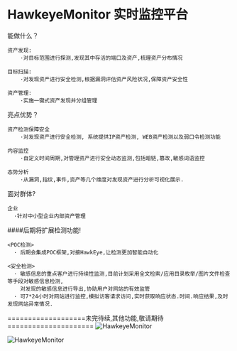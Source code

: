 # HawkeyeMonitor 实时监控平台

能做什么？

    资产发现:
        ·对目标范围进行探测,发现其中存活的端口及资产,梳理资产分布情况

    目标扫描:
        ·对发现资产进行安全检测,根据漏洞评估资产风险状况,保障资产安全性

    资产管理:
        ·实施一键式资产发现并分组管理

亮点优势？

    资产检测保障安全
        ·对发现资产进行安全检测, 系统提供IP资产检测, WEB资产检测以及弱口令检测功能

    内容监控
        ·自定义时间周期,对管理资产进行安全动态监测,包括暗链,篡改,敏感词语监控

    态势分析
        ·从漏洞,指纹,事件,资产等几个维度对发现资产进行分析可视化展示.

面对群体?

    企业
      ·针对中小型企业内部资产管理
      
####后期将扩展检测功能!

    <POC检测>
      · 后期会集成POC框架,对接HawkEye,让检测更加智能自动化
    
    <安全检测>
      · 敏感信息的重点客户进行持续性监测,目前计划采用全文检索/应用目录枚举/图片文件检查等手段对敏感信息检测,
        对发现的敏感信息进行导出,协助用户对网站的有效监管
      · 可7*24小时对网站进行监控,模拟访客请求访问,实时获取响应状态.时间.响应结果,及时发现网站异常情况.
    
    

===================未完待续,其他功能,敬请期待=====================
![HawkeyeMonitor](https://github.com/wangshu2016/HawkeyeMonitor/blob/master/PROIMG/hawkeye.png)

![HawkeyeMonitor](https://github.com/wangshu2016/HawkeyeMonitor/blob/master/PROIMG/index.png)
